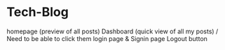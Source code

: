 # Tech-Blog

homepage (preview of all posts)
Dashboard (quick view of all my posts) / Need to be able to click them
login page & Signin page
Logout button
